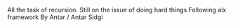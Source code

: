 All the task of recursion.
Still on the issue of doing hard things
Following alx framework
By Antar / Antar Sidgi
